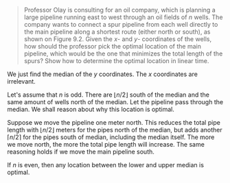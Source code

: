 > Professor Olay is consulting for an oil company, which is planning a large
> pipeline running east to west through an oil fields of $n$ wells. The
> company wants to connect a spur pipeline from each well directly to the main
> pipeline along a shortest route (either north or south), as shown on Figure
> 9.2. Given the $x$- and $y$- coordinates of the wells, how should the
> professor pick the optimal location of the main pipeline, which would be the
> one that minimizes the total length of the spurs? Show how to determine the
> optimal location in linear time.

We just find the median of the $y$ coordinates. The $x$ coordinates are
irrelevant.

Let's assume that $n$ is odd. There are $\lfloor n / 2 \rfloor$ south of the
median and the same amount of wells north of the median. Let the pipeline pass
through the median. We shall reason about why this location is optimal.

Suppose we move the pipeline one meter north. This reduces the total pipe
length with $\lfloor n/2 \rfloor$ meters for the pipes north of the median,
but adds another $\lceil n/2 \rceil$ for the pipes south of median, including
the median itself. The more we move north, the more the total pipe length will
increase. The same reasoning holds if we move the main pipeline south.

If $n$ is even, then any location between the lower and upper median is
optimal.
